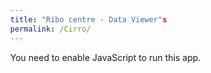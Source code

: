 ```yaml
---
title: "Ribo centre - Data Viewer"s
permalink: /Cirro/
---
```

<!doctype html>
<html lang="en"><head><meta charset="utf-8"/><link rel="shortcut icon" href="{{ site.url }}{{ site.baseurl }}/build/favicon.ico"/><meta name="viewport" content="width=device-width,initial-scale=1,shrink-to-fit=no"/>
<meta name="theme-color" content="#000000"/>
<link rel="preconnect" href="https://fonts.googleapis.com"/>
<link rel="preconnect" href="https://fonts.gstatic.com" crossorigin/>
<link rel="stylesheet" href="https://fonts.googleapis.com/css?family=Roboto:300,400,500,700&display=swap"/>
<link rel="manifest" href="{{ site.url }}{{ site.baseurl }}/build/manifest.json"/>
<title>Cirro</title>
<script defer="defer" src="{{ site.url }}{{ site.baseurl }}/build//static/js/main.0595bfc7.js">
</script>
</head>
<style>body{margin:0}.cirro-active{fill:rgb(220,0,78)!important;color:#dc004e!important}.cirro-chart-legend{padding:10px;vertical-align:top;overflow:auto;font-size:14px;font-family:"Roboto Condensed",Helvetica,Arial,sans-serif}.cirro-condensed{font-size:14px;font-family:"Roboto Condensed",Helvetica,Arial,sans-serif}
</style>
<body>
<noscript>You need to enable JavaScript to run this app.
</noscript>
<div id="root">
</div>
</body>
</html>